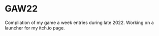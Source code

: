# GAW22
Compliation of my game a week entries during late 2022. Working on a launcher for my itch.io page.

